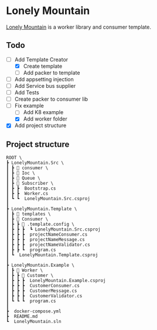 # Lonely Mountain
[Lonely Mountain](http://tolkiengateway.net/wiki/Lonely_Mountain) is a worker library and consumer template. 

## Todo
- [ ] Add Template Creator
    - [x] Create template
    - [ ] Add packer to template
- [ ] Add appsetting injection 
- [ ] Add Service bus supplier
- [ ] Add Tests
- [ ] Create packer to consumer lib
- [ ] Fix example
    - [ ] Add K8 example
    - [x] Add worker folder
- [x] Add project structure

## Project structure
``` text
ROOT \
┣ LonelyMountain.Src \
┃ ┣ 📂 consumer \
┃ ┣ 📂 Ioc \
┃ ┣ 📂 Queue \
┃ ┣ 📂 Subscriber \
┃ ┣ ┣  Bootstrap.cs 
┃ ┣ ┣  Worker.cs 
┃ ┗ ┗  LonelyMountain.Src.csproj
┃
┣ LonelyMountain.Template \
┃ ┣ 📂 templates \
┃ ┣ 📂 Consumer \
┃ ┣ ┣ 📂 .template.config \
┃ ┣ ┣ ┣  ┗ LonelyMountain.Src.csproj
┃ ┣ ┣ ┣  projectNameConsumer.cs 
┃ ┣ ┣ ┣  projectNameMessage.cs 
┃ ┣ ┣ ┣  projectNameValidator.cs 
┃ ┣ ┣ ┗  program.cs
┃ ┗  LonelyMountain.Template.csproj
┃
┣ LonelyMountain.Example \
┃ ┣ 📂 Worker \
┃ ┣ ┣ 📂 Customer \
┃ ┣ ┣ ┣  LonelyMountain.Example.csproj
┃ ┣ ┣ ┣  CustomerConsumer.cs 
┃ ┣ ┣ ┣  CustomerMessage.cs 
┃ ┣ ┣ ┣  CustomerValidator.cs 
┃ ┗ ┗ ┗  program.cs
┃
┣  docker-compose.yml
┣  README.md
┗  LonelyMountain.sln
```